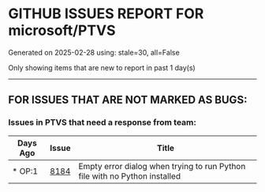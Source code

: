 
# GITHUB ISSUES REPORT FOR microsoft/PTVS


Generated on 2025-02-28 using: stale=30, all=False


Only showing items that are new to report in past 1 day(s)


---

## FOR ISSUES THAT ARE NOT MARKED AS BUGS:


### Issues in PTVS that need a response from team:

| Days Ago | Issue | Title |
| --- | --- | --- |
 | \* OP:1  |[8184](https://github.com/microsoft/PTVS/issues/8184 "Empty error dialog when trying to run Python file with no Python installed")  |Empty error dialog when trying to run Python file with no Python installed |




















